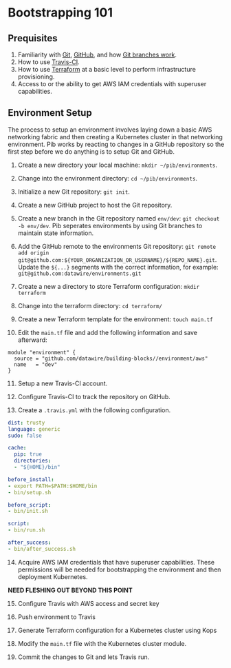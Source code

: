 # Bootstrapping 101

## Prequisites

1. Familiarity with [Git](https://git-scm.com/), [GitHub](https://github.com/), and how [Git branches work](https://git-scm.com/book/en/v2/Git-Branching-Basic-Branching-and-Merging).
2. How to use [Travis-CI](https://travis-ci.org/).
3. How to use [Terraform](https://www.terraform.io/docs/index.html) at a basic level to perform infrastructure provisioning.
4. Access to or the ability to get AWS IAM credentials with superuser capabilities.

## Environment Setup

The process to setup an environment involves laying down a basic AWS networking fabric and then creating a Kubernetes cluster in that networking environment. Pib works by reacting to changes in a GitHub repository so the first step before we do anything is to setup Git and GitHub.

1. Create a new directory your local machine: `mkdir ~/pib/environments`.

2. Change into the environment directory: `cd ~/pib/environments`.

3. Initialize a new Git repository: `git init`.

4. Create a new GitHub project to host the Git repository.

5. Create a new branch in the Git repository named `env/dev`: `git checkout -b env/dev`. Pib seperates environments by using Git branches to maintain state information. 

6. Add the GitHub remote to the environments Git repository: `git remote add origin git@github.com:${YOUR_ORGANIZATION_OR_USERNAME}/${REPO_NAME}.git`. Update the `${...}` segments with the correct information, for example: `git@github.com:datawire/environments.git`

7. Create a new a directory to store Terraform configuration: `mkdir terraform`

8. Change into the terraform directory: `cd terraform/`

9. Create a new Terraform template for the environment: `touch main.tf`

10. Edit the `main.tf` file and add the following information and save afterward:

```hcl
module "environment" {
  source = "github.com/datawire/building-blocks//environment/aws"
  name   = "dev"
}
```
11. Setup a new Travis-CI account.

12. Configure Travis-CI to track the repository on GitHub.

13. Create a `.travis.yml` with the following configuration.

```yaml
dist: trusty
language: generic
sudo: false

cache:
  pip: true
  directories:
  - "${HOME}/bin"

before_install:
- export PATH=$PATH:$HOME/bin
- bin/setup.sh

before_script:
- bin/init.sh

script:
- bin/run.sh

after_success:
- bin/after_success.sh
```

14. Acquire AWS IAM credentials that have superuser capabilities. These permissions will be needed for bootstrapping the environment and then deployment Kubernetes.

**NEED FLESHING OUT BEYOND THIS POINT**

15. Configure Travis with AWS access and secret key

16. Push environment to Travis

17. Generate Terraform configuration for a Kubernetes cluster using Kops

18. Modify the `main.tf` file with the Kubernetes cluster module.

19. Commit the changes to Git and lets Travis run.







